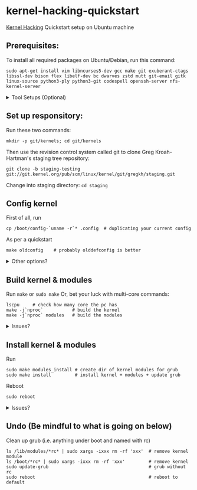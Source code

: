 # kernel-hacking-quickstart
[Kernel Hacking](https://kernelnewbies.org/) Quickstart
setup on Ubuntu machine

## Prerequisites:
To install all required packages on Ubuntu/Debian, run this command:
```
sudo apt-get install vim libncurses5-dev gcc make git exuberant-ctags libssl-dev bison flex libelf-dev bc dwarves zstd mutt git-email gitk linux-source python3-ply python3-git codespell openssh-server nfs-kernel-server
```

<details close>
<summary> Tool Setups (Optional) </summary>

To configure the tools beforehand

<details close>    
<summary>ssh server</summary>  

```
sudo systemctl enable sshd.service
sudo systemctl start sshd.service
```  
</details>
<details close>    
<summary>nfs-kernel-server</summary>  

On the machine for kernel hacking:
- Add this line to `/etc/exports`
```
/path/to/kernel/folder       192.168.1.0/24(rw,no_subtree_check,sync,root_squash)
```
- then run
```
sudo exportfs -a                          # export directories to a local network by
sudo systemctl restart nfs-kernel-server  # restart server
```

Other remote machine:
- Create the dir for mount (e.g. `/path/to/mount/folder`)
- Change permission to User
```
sudo chown USER:USER /path/to/mount/folder
```
- Add this line to `/etc/fstab`
```
ip:/path/to/kernel/folder   /path/to/mount/folder  nfs auto,rw,suid,dev,exec,noauto,nouser,sync,nolock 0 0
```
- then run:
```
sudo mount /path/to/mount/folder
```

</details>
<details close>    
<summary>screen (good to have)</summary>

On the machine for kernel hacking, run
```
screen
```  
Other machiens connected with ssh, run
```
screen -x
```  
</details>
<details close>    
<summary>vim</summary>

Create a config file for vim  
```
vim ~/.vimrc
```  
Add the following lines:  
```
filetype plugin indent on
syntax on
set title
set tabstop=8
set softtabstop=8
set shiftwidth=8
set noexpandtab
```  
Make it as default editor  
```
sudo update-alternatives --config editor
```  
Then select `vim.basic` as default editor  
</details>
<details close>
<summary>Email (Yahoo)</summary>
  
Go click on your account icon (top right, above "Settings" and to the left of "Home"). Click on "Account info" and then go to "Account security". (You may have to sign in again for this step.) Scroll down to the setting "Allow apps that use less secure sign-in" and turn it on. If you have two-step verification or account key enabled, you will also need to use App Password. 

Amend the config file for mutt
```
vim ~/.muttrc
```
Add the following lines:
```
set envelope_from=yes
set from="REAL NAME <USERNAME@yahoo.com>"
set use_from=yes
set edit_headers=yes

set imap_user = 'USERNAME@yahoo.com'
set imap_pass = "CREATED_PASSKEY"
set header_cache=~/.mutt/cache/headers
set message_cachedir=~/.mutt/cache/bodies
set certificate_file=~/.mutt/certificates
set imap_keepalive = 300
set timeout = 15

set folder = "imaps://export.imap.mail.yahoo.com:993"
set spoolfile="imaps://imap.mail.yahoo.com/INBOX"
set postponed="imaps://imap.mail.yahoo.com/Drafts"
set record="imaps://imap.mail.yahoo.com/Sent"

set smtp_url = "smtp://USERNAME@smtp.mail.yahoo.com:587/"
set smtp_pass = "CREATED_PASSKEY"

set move = no
set sort = 'threads'
set sort_aux = 'last-date-received'
set imap_check_subscribed"

set mail_check = 90
```
</details>
<details>
<summary> Boot Menu (good to have) </summary>

Run
```
sudo vim /etc/default/grub
```
Comment the following lines:
```
# GRUB_HIDDEN_TIMEOUT=0
# GRUB_HIDDEN_TIMEOUT_QUIET=true
```
Adjust the following variables:
```
GRUB_TIMEOUT=10
GRUB_TIMEOUT_STYLE=menu
```
Apply changes
```
sudo update-grub2
```
</details>  
</details>

## Set up responsitory:
Run these two commands:

`mkdir -p git/kernels; cd git/kernels`

Then use the revision control system called git to clone Greg Kroah-Hartman's staging tree repository:

`git clone -b staging-testing git://git.kernel.org/pub/scm/linux/kernel/git/gregkh/staging.git`

Change into staging directory:
`cd staging`

## Config kernel
First of all, run
```
cp /boot/config-`uname -r`* .config  # duplicating your current config
```
As per a quickstart
```
make oldconfig    # probably olddefconfig is better
```
<details close>
<summary> Other options? </summary>
  
```
make config        # every bloody options for new kernel being asked
make defconfig     # use default for every bloody options
make menuconfig    # GUI
make oldconfig     # only new options being asked
make olddefconfig  # using existing options & default to new options
make nconfig       # CLI?
make xconfig       # CLI?
```
</details>


## Build kernel & modules

Run
`make` or `sudo make`
Or, bet your luck with multi-core commands:
```
lscpu     # check how many core the pc has
make -j`nproc`           # build the kernel
make -j`nproc` modules   # build the modules
```

<details close>
<summary> Issues? </summary>

- `install: setting permissions for ‘.../staging/tools/bpf/resolve_btfids/libbpf//include/bpf/bpf.h’: Operation not permitted`
  Run
  ```
  sudo make clean
  ```
  then make without sudo

- [`make[3]: *** No rule to make target 'debian/canonical-certs.pem', needed by 'certs/x509_certificate_list'.  Stop.`](https://stackoverflow.com/questions/67670169/compiling-kernel-gives-error-no-rule-to-make-target-debian-certs-debian-uefi-ce) OR
- [`make[3]: *** No rule to make target 'debian/canonical-revoked-certs.pem', needed by 'certs/x509_revocation_list'. Stop.`](https://stackoverflow.com/questions/67670169/compiling-kernel-gives-error-no-rule-to-make-target-debian-certs-debian-uefi-ce)
  
2 ways to bypass it:  
1. Disable the keys

Run
```
scripts/config --disable SYSTEM_TRUSTED_KEYS
scripts/config --disable SYSTEM_REVOCATION_KEYS
```
2. or copy the keys from linux-buildinfo

Run
```
sudo apt install linux-buildinfo-$(uname -r)
sudo cp -v /usr/lib/linux/$(uname -r)/*.pem /usr/local/src/debian/

```
Update `.config` with these lines:
```
CONFIG_SYSTEM_TRUSTED_KEYS="/usr/local/src/debian/canonical-certs.pem"
CONFIG_SYSTEM_REVOCATION_KEYS="/usr/local/src/debian/canonical-revoked-certs.pem"
```
Run
```
make clean
make
```
</details>

## Install kernel & modules
Run
```
sudo make modules_install # create dir of kernel modules for grub
sudo make install         # install kernel + modules + update grub
```
Reboot
```
sudo reboot
```
<details close>
<summary> Issues? </summary>
  
- `W: missing /lib/modules/x.xx.x-rc?+
W: Ensure all necessary drivers are built into the linux image!
depmod: ERROR: could not open directory /lib/modules/x.xx.x-rc?+: No such file or directory`
Modules was not built, run:
```
make -j`nproc` modules     # build the modules
sudo make modules_install  # create dir of kernel modules for grub
sudo make install          # install kernel + modules + update grub
```
</details>

## Undo (Be mindful to what is going on below)
Clean up grub (i.e. anything under boot and named with rc)
```
ls /lib/modules/*rc* | sudo xargs -ixxx rm -rf 'xxx'  # remove kernel module
ls /boot/*rc* | sudo xargs -ixxx rm -rf 'xxx'         # remove kernel
sudo update-grub                                      # grub without rc
sudo reboot                                           # reboot to default
```
